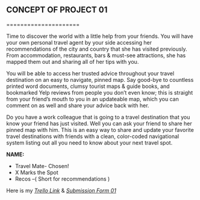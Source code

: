 ## **CONCEPT OF PROJECT 01**
=====================

Time to discover the world with a little help from your friends. You will have your own personal travel agent 
by your side accessing her recommendations of the city and country that she has visited previously. 
From accommodation, restaurants, bars & must-see attractions, she has mapped them out and sharing all 
of her tips with you. 

You will be able to access her trusted advice throughout your travel destination on an easy to navigate, 
pinned map. Say good-bye to countless printed word documents, clumsy tourist maps & guide books, 
and bookmarked Yelp reviews from people you don’t even know; this is straight from your friend’s mouth 
to you in an updateable map, which you can comment on as well and share your advice back with her. 

Do you have a work colleague that is going to a travel destination that you know your friend has just visited. 
Well you can ask your friend to share her pinned map with him. This is an easy way to share and update your
favorite travel destinations with friends with a clean, color-coded navigational system listing out all you
need to know about your next travel spot.  

**NAME:**
- Travel Mate- Chosen!
- X Marks the Spot
- Recos –( Short for recommendations )




Here is my *[Trello Link](https://trello.com/b/331zLGJC/project-01)* & *[Submission Form 01](https://docs.google.com/forms/d/1qGmowWWRpWKDsSralVXkgUYgfPcBPPCpgjIZaPZMjnU/viewform?fbzx=2814274452174159457)*

